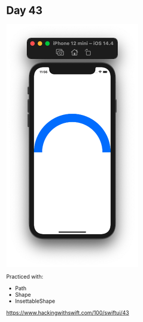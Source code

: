 # Day 43

![Day 43](Screenshot/day43.png)

Practiced with:
- Path
- Shape
- InsettableShape

https://www.hackingwithswift.com/100/swiftui/43